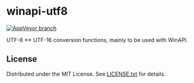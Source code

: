 winapi-utf8
===========

[![AppVeyor branch](https://img.shields.io/appveyor/build/egor-tensin/winapi-utf8/master?label=AppVeyor)](https://ci.appveyor.com/project/egor-tensin/winapi-utf8/branch/master)

UTF-8 <-> UTF-16 conversion functions, mainly to be used with WinAPI.

License
-------

Distributed under the MIT License.
See [LICENSE.txt] for details.

[LICENSE.txt]: LICENSE.txt
